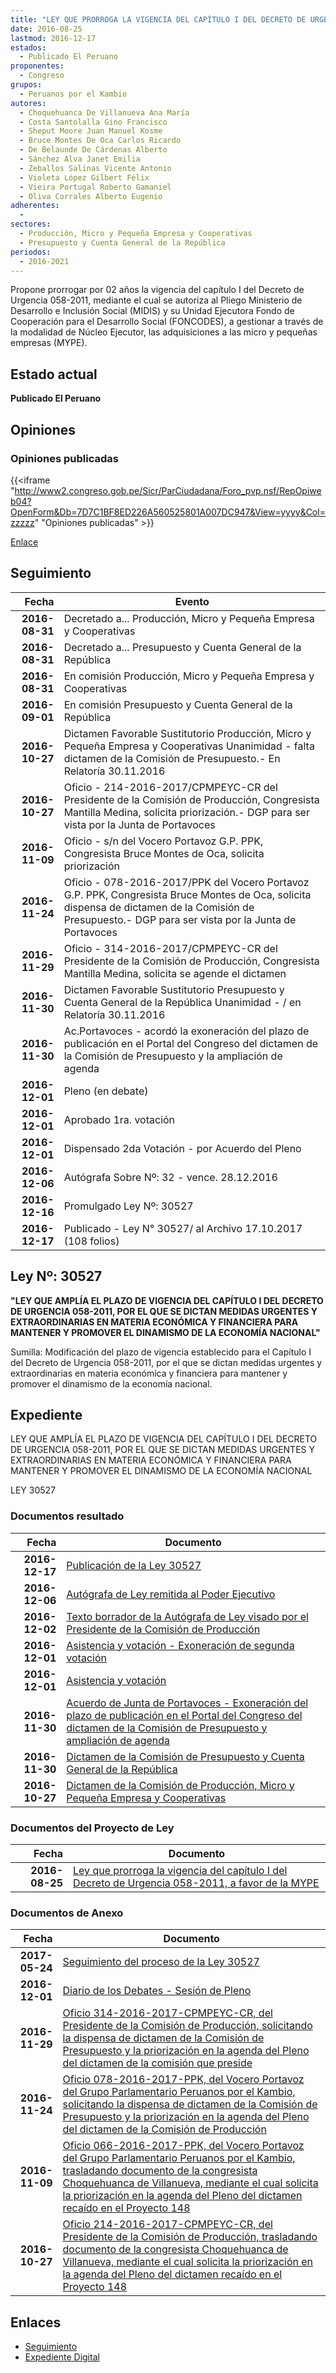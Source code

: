```yaml
---
title: "LEY QUE PRORROGA LA VIGENCIA DEL CAPÍTULO I DEL DECRETO DE URGENCIA 058-2011, A FAVOR DE LA MYPE"
date: 2016-08-25
lastmod: 2016-12-17
estados: 
  - Publicado El Peruano
proponentes: 
  - Congreso
grupos: 
  - Peruanos por el Kambio
autores: 
  - Choquehuanca De Villanueva Ana María
  - Costa Santolalla Gino Francisco
  - Sheput Moore Juan Manuel Kosme
  - Bruce Montes De Oca Carlos Ricardo
  - De Belaunde De Cárdenas Alberto
  - Sánchez Alva Janet Emilia
  - Zeballos Salinas Vicente Antonio
  - Violeta López Gilbert Félix
  - Vieira Portugal Roberto Gamaniel
  - Oliva Corrales Alberto Eugenio
adherentes: 
  - 
sectores: 
  - Producción, Micro y Pequeña Empresa y Cooperativas
  - Presupuesto y Cuenta General de la República
periodos: 
  - 2016-2021
---
```


Propone prorrogar por 02 años la vigencia del capítulo I del Decreto de Urgencia 058-2011, mediante el cual se autoriza al Pliego Ministerio de Desarrollo e Inclusión Social (MIDIS) y su Unidad Ejecutora Fondo de Cooperación para el Desarrollo Social (FONCODES), a gestionar a través de la modalidad de Núcleo Ejecutor, las adquisiciones a las micro y pequeñas empresas (MYPE).


## Estado actual

**Publicado El Peruano**

## Opiniones

### Opiniones publicadas

{{<iframe "http://www2.congreso.gob.pe/Sicr/ParCiudadana/Foro_pvp.nsf/RepOpiweb04?OpenForm&Db=7D7C1BF8ED226A560525801A007DC947&View=yyyy&Col=zzzzz" "Opiniones publicadas" >}}

[Enlace](http://www2.congreso.gob.pe/Sicr/ParCiudadana/Foro_pvp.nsf/RepOpiweb04?OpenForm&Db=7D7C1BF8ED226A560525801A007DC947&View=yyyy&Col=zzzzz)

## Seguimiento

| Fecha | Evento |
|------:|--------|
| **2016-08-31** | Decretado a... Producción, Micro y Pequeña Empresa y Cooperativas|
| **2016-08-31** | Decretado a... Presupuesto y Cuenta General de la República|
| **2016-08-31** | En comisión Producción, Micro y Pequeña Empresa y Cooperativas|
| **2016-09-01** | En comisión Presupuesto y Cuenta General de la República|
| **2016-10-27** | Dictamen Favorable Sustitutorio Producción, Micro y Pequeña Empresa y Cooperativas Unanimidad - falta dictamen de la Comisión de Presupuesto.- En Relatoría 30.11.2016|
| **2016-10-27** | Oficio - 214-2016-2017/CPMPEYC-CR del Presidente de la Comisión de Producción, Congresista Mantilla Medina, solicita priorización.- DGP para ser vista por la Junta de Portavoces|
| **2016-11-09** | Oficio - s/n del Vocero Portavoz G.P. PPK, Congresista Bruce Montes de Oca, solicita priorización|
| **2016-11-24** | Oficio - 078-2016-2017/PPK del Vocero Portavoz G.P. PPK, Congresista Bruce Montes de Oca, solicita dispensa de dictamen de la Comisión de Presupuesto.- DGP para ser vista por la Junta de Portavoces|
| **2016-11-29** | Oficio - 314-2016-2017/CPMPEYC-CR del Presidente de la Comisión de Producción, Congresista Mantilla Medina, solicita se agende el dictamen|
| **2016-11-30** | Dictamen Favorable Sustitutorio Presupuesto y Cuenta General de la República Unanimidad - / en Relatoría 30.11.2016|
| **2016-11-30** | Ac.Portavoces - acordó la exoneración del plazo de publicación en el Portal del Congreso del dictamen de la Comisión de Presupuesto y la ampliación de agenda|
| **2016-12-01** | Pleno (en debate)|
| **2016-12-01** | Aprobado 1ra. votación|
| **2016-12-01** | Dispensado 2da Votación - por Acuerdo del Pleno|
| **2016-12-06** | Autógrafa Sobre Nº: 32 - vence. 28.12.2016|
| **2016-12-16** | Promulgado Ley Nº: 30527|
| **2016-12-17** | Publicado - Ley N° 30527/ al Archivo 17.10.2017 (108 folios)|

## Ley Nº: 30527

**"LEY QUE AMPLÍA EL PLAZO DE VIGENCIA DEL CAPÍTULO I DEL DECRETO DE URGENCIA 058-2011, POR EL QUE SE DICTAN MEDIDAS URGENTES Y EXTRAORDINARIAS EN MATERIA ECONÓMICA Y FINANCIERA PARA MANTENER Y PROMOVER EL DINAMISMO DE LA ECONOMÍA NACIONAL"**

Sumilla: Modificación del plazo de vigencia establecido para el Capítulo I del Decreto de Urgencia 058-2011, por el que se dictan medidas urgentes y extraordinarias en materia económica y financiera para mantener y promover el dinamismo de la economía nacional.


## Expediente

LEY QUE AMPLÍA EL PLAZO DE VIGENCIA DEL CAPÍTULO I DEL DECRETO DE URGENCIA 058-2011, POR EL QUE SE DICTAN MEDIDAS URGENTES Y EXTRAORDINARIAS EN MATERIA ECONÓMICA Y FINANCIERA PARA MANTENER Y PROMOVER EL DINAMISMO DE LA ECONOMÍA NACIONAL

LEY 30527


### Documentos resultado

| Fecha | Documento |
|------:|--------|
| **2016-12-17** | [Publicación de la Ley 30527](http://www.leyes.congreso.gob.pe/Documentos/2016_2021/ADLP/Normas_Legales/30527-LEY.pdf) |
| **2016-12-06** | [Autógrafa de Ley remitida al Poder Ejecutivo](http://www.leyes.congreso.gob.pe/Documentos/2016_2021/ADLP/Texto_Aprobado/AU0014820161206.pdf) |
| **2016-12-02** | [Texto borrador de la Autógrafa de Ley visado por el Presidente de la Comisión de Producción](http://www.leyes.congreso.gob.pe/Documentos/2016_2021/Texto_Borrador_de_Autografa/BAU0014820161202.pdf) |
| **2016-12-01** | [Asistencia y votación - Exoneración de segunda votación](http://www.leyes.congreso.gob.pe/Documentos/2016_2021/Asistencia_y_Votacion/Proyectos_de_Ley/Exoneracion_de_Segunda_Votacion/ESV0014820161201.pdf) |
| **2016-12-01** | [Asistencia y votación](http://www.leyes.congreso.gob.pe/Documentos/2016_2021/Asistencia_y_Votacion/Proyectos_de_Ley/AV0014820161201..pdf) |
| **2016-11-30** | [Acuerdo de Junta de Portavoces - Exoneración del plazo de publicación en el Portal del Congreso del dictamen de la Comisión de Presupuesto y ampliación de agenda](http://www.leyes.congreso.gob.pe/Documentos/2016_2021/Acuerdos/Junta_Portavoces/AJP0014820161130.pdf) |
| **2016-11-30** | [Dictamen de la Comisión de Presupuesto y Cuenta General de la República](http://www.leyes.congreso.gob.pe/Documentos/2016_2021/Dictamenes/Proyectos_de_Ley/00148DC17MAY20161130.pdf) |
| **2016-10-27** | [Dictamen de la Comisión de Producción, Micro y Pequeña Empresa y Cooperativas](http://www.leyes.congreso.gob.pe/Documentos/2016_2021/Dictamenes/Proyectos_de_Ley/00148DC18MAY20161027.pdf) |

### Documentos del Proyecto de Ley

| Fecha | Documento |
|------:|--------|
| **2016-08-25** | [Ley que prorroga la vigencia del capítulo I del Decreto de Urgencia 058-2011, a favor de la MYPE](http://www.leyes.congreso.gob.pe/Documentos/2016_2021/Proyectos_de_Ley_y_de_Resoluciones_Legislativas/PL0014820160825..pdf) |

### Documentos de Anexo

| Fecha | Documento |
|------:|--------|
| **2017-05-24** | [Seguimiento del proceso de la Ley 30527](http://www.leyes.congreso.gob.pe/Documentos/2016_2021/Seguimiento_de_Proyectos_de_Ley/00148PL20170524.pdf) |
| **2016-12-01** | [Diario de los Debates - Sesión de Pleno](http://www.leyes.congreso.gob.pe/Documentos/2016_2021/ADLP/Diario_Debates/30527_DD.pdf) |
| **2016-11-29** | [Oficio 314-2016-2017-CPMPEYC-CR, del Presidente de la Comisión de Producción, solicitando la dispensa de dictamen de la Comisión de Presupuesto y la priorización en la agenda del Pleno del dictamen de la comisión que preside](http://www.leyes.congreso.gob.pe/Documentos/2016_2021/Oficios/Comisiones_Ordinarias/OFICIO-314-2016-2017-CPMPEYC-CR.pdf) |
| **2016-11-24** | [Oficio 078-2016-2017-PPK, del Vocero Portavoz del Grupo Parlamentario Peruanos por el Kambio, solicitando la dispensa de dictamen de la Comisión de Presupuesto y la priorización en la agenda del Pleno del dictamen de la Comisión de Producción](http://www.leyes.congreso.gob.pe/Documentos/2016_2021/Oficios/Grupos_Parlamentarios/OFICIO-078-2016-2017-PPK.pdf) |
| **2016-11-09** | [Oficio 066-2016-2017-PPK, del Vocero Portavoz del Grupo Parlamentario Peruanos por el Kambio, trasladando documento de la congresista Choquehuanca de Villanueva, mediante el cual solicita la priorización en la agenda del Pleno del dictamen recaído en el Proyecto 148](http://www.leyes.congreso.gob.pe/Documentos/2016_2021/Oficios/Grupos_Parlamentarios/OFICIO-066-2016-2017-PPK..pdf) |
| **2016-10-27** | [Oficio 214-2016-2017-CPMPEYC-CR, del Presidente de la Comisión de Producción, trasladando documento de la congresista Choquehuanca de Villanueva, mediante el cual solicita la priorización en la agenda del Pleno del dictamen recaído en el Proyecto 148](http://www.leyes.congreso.gob.pe/Documentos/2016_2021/Oficios/Comisiones_Ordinarias/OFICIO-214-2016-2017-CPMPEYC-CR.pdf) |

## Enlaces 

- [Seguimiento](http://www2.congreso.gob.pe/Sicr/TraDocEstProc/CLProLey2016.nsf/f7fff46988ca05b1052578e100829cc7/3eb5a00fd12ad67b0525801a007fd0b4?OpenDocument)
- [Expediente Digital](http://www2.congreso.gob.pehttp://www2.congreso.gob.pe/Sicr/TraDocEstProc/CLProLey2016.nsf/f7fff46988ca05b1052578e100829cc7/3eb5a00fd12ad67b0525801a007fd0b4?OpenDocument&Click=05257FB7005EB655.eb71d0cf91d8294e05256cdf006b5706/$Body/0.1C6C)
